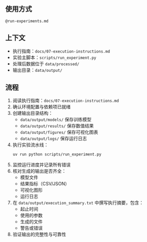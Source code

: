 ## 使用方式

`@run-experiments.md`

## 上下文

- 执行指南：`docs/07-execution-instructions.md`
- 实验主脚本：`scripts/run_experiment.py`
- 处理后数据位于 `data/processed/`
- 输出目录：`data/output/`

## 流程

1. 阅读执行指南：`docs/07-execution-instructions.md`
2. 确认环境配置与依赖项已就绪
3. 创建输出目录结构：
   - `data/output/models/` 保存训练模型
   - `data/output/results/` 保存数值结果
   - `data/output/figures/` 保存可视化图表
   - `data/output/logs/` 保存运行日志
4. 执行实验流水线：
   ```bash
   uv run python scripts/run_experiment.py
   ```
5. 监控运行进度并记录所有错误
6. 核对生成的输出是否齐全：
   - 模型文件
   - 结果指标（CSV/JSON）
   - 可视化图形
   - 运行日志
7. 在 `data/output/execution_summary.txt` 中撰写执行摘要，包含：
   - 起止时间
   - 使用的参数
   - 生成的文件
   - 警告或错误
8. 验证输出的完整性与可靠性
